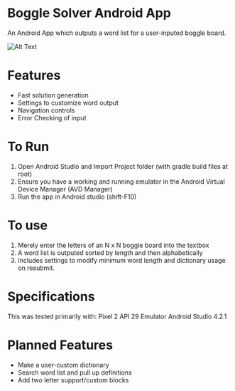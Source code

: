 # Boggle Solver Android App
An Android App which outputs a word list for a user-inputed boggle board.

![Alt Text](./README_assets/BoggleGif.gif)

# Features
* Fast solution generation
* Settings to customize word output
* Navigation controls
* Error Checking of input

# To Run
1. Open Android Studio and Import Project folder (with gradle build files at root)
2. Ensure you have a working and running emulator in the Android Virtual Device Manager (AVD Manager)
3. Run the app in Android studio (shift-F10)

# To use
1. Merely enter the letters of an N x N boggle board into the textbox
2. A word list is outputed sorted by length and then alphabetically
3. Includes settings to modify minimum word length and dictionary usage on resubmit.

# Specifications

This was tested primarily with:
Pixel 2 API 29 Emulator
Android Studio 4.2.1

# Planned Features
* Make a user-custom dictionary
* Search word list and pull up definitions
* Add two letter support/custom blocks
